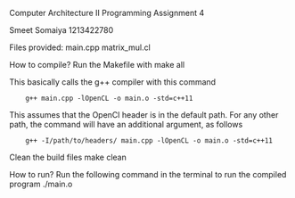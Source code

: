 Computer Architecture II
Programming Assignment 4

Smeet Somaiya
1213422780

Files provided:
		main.cpp
		matrix_mul.cl

How to compile?
Run the Makefile with
		make all

This basically calls the g++ compiler with this command

		g++ main.cpp -lOpenCL -o main.o -std=c++11
This assumes that the OpenCl header is in the default path. For any other path, the command will have an additional argument, as follows

		g++ -I/path/to/headers/ main.cpp -lOpenCL -o main.o -std=c++11

Clean the build files
		make clean

How to run?
Run the following command in the terminal to run the compiled program
		./main.o
